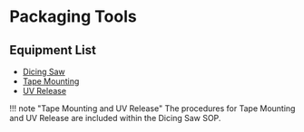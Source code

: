 # Packaging Tools

## Equipment List

- [Dicing Saw](dicing_saw.md)
- [Tape Mounting](dicing_saw.md)
- [UV Release](dicing_saw.md)

!!! note "Tape Mounting and UV Release"
    The procedures for Tape Mounting and UV Release are included within the Dicing Saw SOP.

